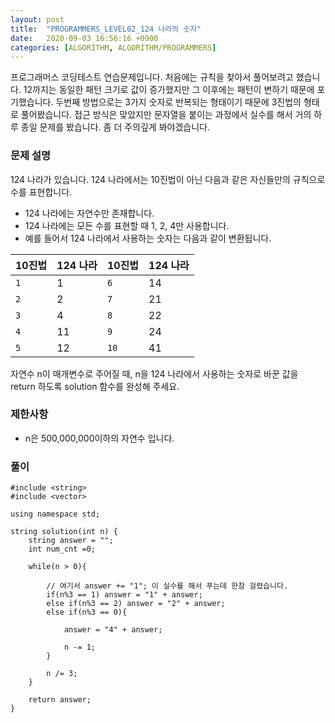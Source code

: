 ```yaml
---
layout: post
title:  "PROGRAMMERS_LEVEL02_124 나라의 숫자"
date:   2020-09-03 16:56:16 +0900
categories: [ALGORITHM, ALGORITHM/PROGRAMMERS]
---
```


프로그래머스 코딩테스트 연습문제입니다. 처음에는 규칙을 찾아서 풀어보려고 했습니다. 12까지는 동일한 패턴 크기로 값이 증가했지만 그 이후에는 패턴이 변하기 때문에 포기했습니다. 두번째 방법으로는
3가지 숫자로 반복되는 형태이기 때문에 3진법의 형태로 풀어봤습니다. 접근 방식은 맞았지만 문자열을 붙이는 과정에서 실수를 해서 거의 하루 종일 문제를 봤습니다. 좀 더 주의깊게 봐야겠습니다.

### 문제 설명
124 나라가 있습니다. 124 나라에서는 10진법이 아닌 다음과 같은 자신들만의 규칙으로 수를 표현합니다.

- 124 나라에는 자연수만 존재합니다.
- 124 나라에는 모든 수를 표현할 때 1, 2, 4만 사용합니다.
- 예를 들어서 124 나라에서 사용하는 숫자는 다음과 같이 변환됩니다.

|10진법|124 나라|10진법|124 나라|
|---|---|---|---|
|`1`|1|`6`|14|
|`2`|2|`7`|21|
|`3`|4|`8`|22|
|`4`|11|`9`|24|
|`5`|12|`10`|41|
자연수 n이 매개변수로 주어질 때, n을 124 나라에서 사용하는 숫자로 바꾼 값을 return 하도록 solution 함수를 완성해 주세요.

### 제한사항
- n은 500,000,000이하의 자연수 입니다.

### 풀이
```
#include <string>
#include <vector>

using namespace std;

string solution(int n) {
    string answer = "";
    int num_cnt =0;

    while(n > 0){

        // 여기서 answer += "1"; 이 실수를 해서 푸는데 한참 걸렸습니다.
        if(n%3 == 1) answer = "1" + answer;
        else if(n%3 == 2) answer = "2" + answer;
        else if(n%3 == 0){

            answer = "4" + answer;

            n -= 1;
        }         

        n /= 3;
    }

    return answer;
}
```
